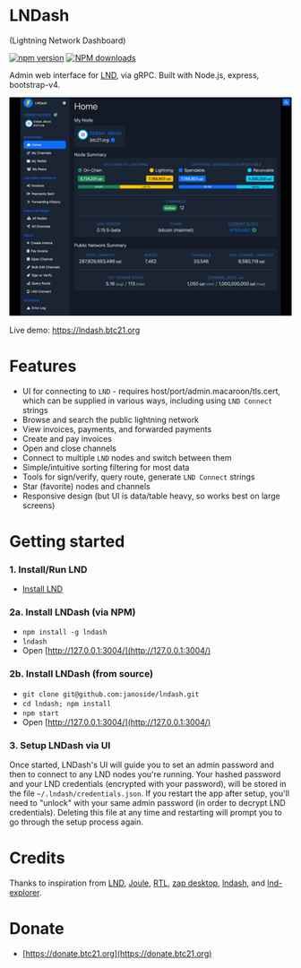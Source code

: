 # LNDash

(Lightning Network Dashboard)

[![npm version][npm-ver-img]][npm-ver-url] [![NPM downloads][npm-dl-img]][npm-dl-url]

Admin web interface for [LND](https://github.com/lightningnetwork/lnd), via gRPC. Built with Node.js, express, bootstrap-v4.

![](docs/screenshots/dashboard.png)

Live demo: https://lndash.btc21.org

# Features

* UI for connecting to `LND` - requires host/port/admin.macaroon/tls.cert, which can be supplied in various ways, including using `LND Connect` strings
* Browse and search the public lightning network
* View invoices, payments, and forwarded payments
* Create and pay invoices
* Open and close channels
* Connect to multiple `LND` nodes and switch between them
* Simple/intuitive sorting filtering for most data
* Tools for sign/verify, query route, generate `LND Connect` strings
* Star (favorite) nodes and channels
* Responsive design (but UI is data/table heavy, so works best on large screens)


# Getting started

### 1. Install/Run LND

* [Install LND](https://github.com/lightningnetwork/lnd/blob/master/docs/INSTALL.md)

### 2a. Install LNDash (via NPM)

* `npm install -g lndash`
* `lndash`
* Open [http://127.0.0.1:3004/](http://127.0.0.1:3004/)

### 2b. Install LNDash (from source)

* `git clone git@github.com:janoside/lndash.git`
* `cd lndash; npm install`
* `npm start`
* Open [http://127.0.0.1:3004/](http://127.0.0.1:3004/)

### 3. Setup LNDash via UI

Once started, LNDash's UI will guide you to set an admin password and then to connect to any LND nodes you're running. Your hashed password and your LND credentials (encrypted with your password), will be stored in the file `~/.lndash/credentials.json`. If you restart the app after setup, you'll need to "unlock" with your same admin password (in order to decrypt LND credentials). Deleting this file at any time and restarting will prompt you to go through the setup process again.


# Credits

Thanks to inspiration from [LND](https://github.com/lightningnetwork/lnd), [Joule](https://lightningjoule.com/), [RTL](https://github.com/ShahanaFarooqui/RTL), [zap desktop](https://github.com/LN-Zap/zap-desktop), [lndash](https://github.com/djmelik/lndash), and [lnd-explorer](https://github.com/altangent/lnd-explorer).

# Donate

* [https://donate.btc21.org](https://donate.btc21.org)



[npm-ver-img]: https://img.shields.io/npm/v/lndash.svg?style=flat
[npm-ver-url]: https://www.npmjs.com/package/lndash
[npm-dl-img]: http://img.shields.io/npm/dm/lndash.svg?style=flat
[npm-dl-url]: https://npmcharts.com/compare/lndash?minimal=true
